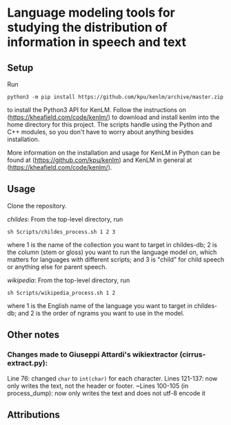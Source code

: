 # Language modeling tools for studying the distribution of information in speech and text

## Setup

Run

`python3 -m pip install https://github.com/kpu/kenlm/archive/master.zip`

to install the Python3 API for KenLM. Follow the instructions on (https://kheafield.com/code/kenlm/) to download and install kenlm into the home directory for this project. The scripts handle using the Python and C++ modules, so you don't have to worry about anything besides installation. 

More information on the installation and usage for KenLM in Python can be found at (https://github.com/kpu/kenlm) and KenLM in general at (https://kheafield.com/code/kenlm/).

## Usage

Clone the repository.

*childes*: From the top-level directory, run

`sh Scripts/childes_process.sh 1 2 3`

where 1 is the name of the collection you want to target in childes-db; 2 is the column (stem or gloss) you want to run the language model on, which matters for languages with different scripts; and 3 is "child" for child speech or anything else for parent speech.

*wikipedia*: From the top-level directory, run

`sh Scripts/wikipedia_process.sh 1 2`

where 1 is the English name of the language you want to target in childes-db; and 2 is the order of ngrams you want to use in the model.

## Other notes

### Changes made to Giuseppi Attardi's wikiextractor (cirrus-extract.py):
Line 76: changed `char` to `int(char)` for each character.
Lines 121-137: now only writes the text, not the header or footer.
~Lines 100-105 (in process_dump): now only writes the text and does not utf-8 encode it


## Attributions
